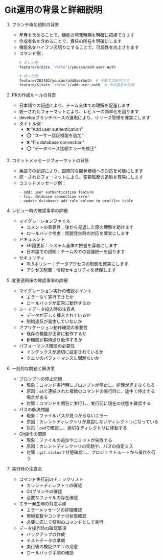 # Git運用の背景と詳細説明

1. ブランチ命名規則の背景
   - 年月を含めることで、機能の開発時期を明確に把握できます
   - 作成者名を含めることで、責任の所在を明確にします
   - 機能名をハイフン区切りにすることで、可読性を向上させます
   - コマンド例：
     ```bash
     # 正しい例
     feature/$(date '+%Y%m')/yousan/add-user-auth
     
     # 誤った例
     feature/202402/yousan/addUserAuth  # 手動での日付入力
     feature/$(date '+%Y%m')/add-user-auth  # 作成者名の欠落
     ```

2. PRの作成ルールの背景
   - 日本語での記述により、チーム全体での理解を促進します
   - 統一されたフォーマットにより、レビューの効率化を図ります
   - developブランチベースの運用により、リリース管理を確実にします
   - タイトル例：
     - ❌ "Add user authentication"
     - ⭕️ "ユーザー認証機能を追加"
     - ❌ "Fix database connection"
     - ⭕️ "データベース接続エラーを修正"

3. コミットメッセージフォーマットの背景
   - 英語での記述により、国際的な開発環境への対応を可能にします
   - 統一されたフォーマットにより、変更履歴の追跡を容易にします
   - コミットメッセージ例：
     ```
     - add: user authentication feature
     - fix: database connection error
     - update database: add role column to profiles table
     ```

4. レビュー時の確認事項の詳細
   - マイグレーションファイル
     - コメントの重要性：後から見返した際の理解を助けます
     - ロールバック考慮：問題発生時の対応を確実にします
   - ドキュメント
     - ER図更新：システム全体の把握を容易にします
     - 日本語での説明：チーム内での認識統一を図ります
   - セキュリティ
     - RLSポリシー：データアクセスの制御を確実にします
     - アクセス制御：情報セキュリティを担保します

5. 変更適用後の確認事項の詳細
   - マイグレーション実行の確認ポイント
     - エラーなく実行できたか
     - ロールバックが正常に動作するか
   - シードデータ投入時の注意点
     - データが正しく挿入されているか
     - 制約違反が発生していないか
   - アプリケーション動作確認の重要性
     - 既存の機能が正常に動作するか
     - 新機能が期待通り動作するか
   - パフォーマンス確認の必要性
     - インデックスが適切に設定されているか
     - クエリのパフォーマンスに問題ないか

6. 一般的な問題と解決策
   - プロンプトの停止問題
     - 現象：コマンド実行時にプロンプトが停止し、処理が進まなくなる
     - 原因：`&&`で連結された複数のコマンドの実行時に、途中で停止する場合がある
     - 対策：コマンドを個別に実行し、実行前に現在の状態を確認する
   - パスの解決問題
     - 現象：ファイルパスが見つからないエラー
     - 原因：カレントディレクトリが意図しないディレクトリになっている
     - 対策：`pwd`で確認し、適切なディレクトリに移動する
   - Git操作の問題
     - 現象：ファイルの追加やコミットが失敗する
     - 原因：カレントディレクトリの問題や、パスの指定ミス
     - 対策：`git status`で状態確認し、プロジェクトルートから操作を行う

7. 実行時の注意点
   - コマンド実行前のチェックリスト
     - カレントディレクトリの確認
     - Gitブランチの確認
     - 必要なファイルの存在確認
   - エラー発生時の対応手順
     - エラーメッセージの詳細確認
     - 環境変数やコンテナの状態確認
     - 必要に応じて個別のコマンドとして実行
   - データ操作時の確認事項
     - バックアップの作成
     - テストデータの準備
     - 実行後の検証クエリの用意
     - ロールバック手順の確認 